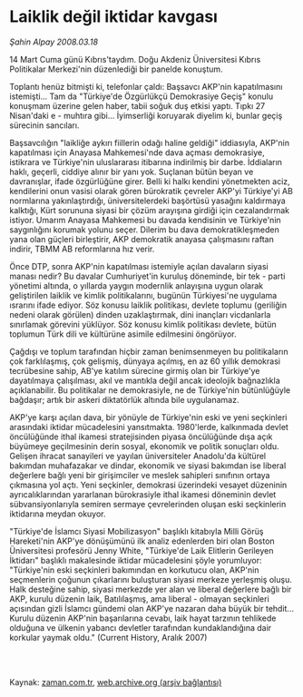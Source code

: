 # Laiklik değil iktidar kavgası

*Şahin Alpay 2008.03.18*

<td class="columnist-detail">
<p>14 Mart Cuma günü Kıbrıs'taydım. Doğu Akdeniz Üniversitesi Kıbrıs Politikalar Merkezi'nin düzenlediği bir panelde konuştum.</p>
<p>
<div id="haberMetinDiv">
<p>Toplantı henüz bitmişti ki, telefonlar çaldı: Başsavcı AKP'nin kapatılmasını istemişti... Tam da "Türkiye'de Özgürlükçü Demokrasiye Geçiş" konulu konuşmam üzerine gelen haber, tabii soğuk duş etkisi yaptı. Tıpkı 27 Nisan'daki e - muhtıra gibi... İyimserliği koruyarak diyelim ki, bunlar geçiş sürecinin sancıları.
<p>Başsavcılığın "laikliğe aykırı fiillerin odağı haline geldiği" iddiasıyla, AKP'nin kapatılması için Anayasa Mahkemesi'nde dava açması demokrasiye, istikrara ve Türkiye'nin uluslararası itibarına indirilmiş bir darbe. İddiaların haklı, geçerli, ciddiye alınır bir yanı yok. Suçlanan bütün beyan ve davranışlar, ifade özgürlüğüne girer. Belli ki halkı kendini yönetmekten aciz, kendilerini onun vasisi olarak gören bürokratik çevreler AKP'yi Türkiye'yi AB normlarına yakınlaştırdığı, üniversitelerdeki başörtüsü yasağını kaldırmaya kalktığı, Kürt sorununa siyasi bir çözüm arayışına girdiği için cezalandırmak istiyor. Umarım Anayasa Mahkemesi bu davada kendisinin ve Türkiye'nin saygınlığını korumak yolunu seçer. Dilerim bu dava demokratikleşmeden yana olan güçleri birleştirir, AKP demokratik anayasa çalışmasını raftan indirir, TBMM AB reformlarına hız verir.
<p>Önce DTP, sonra AKP'nin kapatılması istemiyle açılan davaların siyasi manası nedir? Bu davalar Cumhuriyet'in kuruluş döneminde, bir tek - parti yönetimi altında, o yıllarda yaygın modernlik anlayışına uygun olarak geliştirilen laiklik ve kimlik politikalarını, bugünün Türkiyesi'ne uygulama ısrarını ifade ediyor. Söz konusu laiklik politikası, devlete toplumu (geriliğin nedeni olarak görülen) dinden uzaklaştırmak, dini inançları vicdanlarla sınırlamak görevini yüklüyor. Söz konusu kimlik politikası devlete, bütün toplumun Türk dili ve kültürüne asimile edilmesini öngörüyor. 
<p>Çağdışı ve toplum tarafından hiçbir zaman benimsenmeyen bu politikaların çok farklılaşmış, çok gelişmiş, dünyaya açılmış, en az 60 yıllık demokrasi tecrübesine sahip, AB'ye katılım sürecine girmiş olan bir Türkiye'ye dayatılmaya çalışılması, akıl ve mantıkla değil ancak ideolojik bağnazlıkla açıklanabilir. Bu politikalar ne demokrasiyle, ne de Türkiye'nin bütünlüğüyle bağdaşır; artık bir askeri diktatörlük altında bile uygulanamaz.
<p>AKP'ye karşı açılan dava, bir yönüyle de Türkiye'nin eski ve yeni seçkinleri arasındaki iktidar mücadelesini yansıtmakta. 1980'lerde, kalkınmada devlet öncülüğünde ithal ikamesi stratejisinden piyasa öncülüğünde dışa açık büyümeye geçilmesinin derin sosyal, ekonomik ve politik sonuçları oldu. Gelişen ihracat sanayileri ve yayılan üniversiteler Anadolu'da kültürel bakımdan muhafazakar ve dindar, ekonomik ve siyasi bakımdan ise liberal değerlere bağlı yeni bir girişimciler ve meslek sahipleri sınıfının ortaya çıkmasına yol açtı. Yeni seçkinler, demokrasi üzerindeki vesayet düzeninin ayrıcalıklarından yararlanan bürokrasiyle ithal ikamesi döneminin devlet sübvansiyonlarıyla semiren sermaye çevrelerinden oluşan eski seçkinlerin iktidarına meydan okuyor.
<p>"Türkiye'de İslamcı Siyasi Mobilizasyon" başlıklı kitabıyla Milli Görüş Hareketi'nin AKP'ye dönüşümünü ilk analiz edenlerden biri olan Boston Üniversitesi profesörü Jenny White, "Türkiye'de Laik Elitlerin Gerileyen İktidarı" başlıklı makalesinde iktidar mücadelesini şöyle yorumluyor: "Türkiye'nin eski seçkinleri bakımından en korkutucu olan, AKP'nin seçmenlerin çoğunun çıkarlarını buluşturan siyasi merkeze yerleşmiş oluşu. Halk desteğine sahip, siyasi merkezde yer alan ve liberal değerlere bağlı bir AKP, kurulu düzenin laik, Batılılaşmış, ama liberal - olmayan seçkinleri açısından gizli İslamcı gündemi olan AKP'ye nazaran daha büyük bir tehdit... Kurulu düzenin AKP'nin başarılarına cevabı, laik hayat tarzının tehlikede olduğuna ve ülkenin yabancı devletler tarafından kundaklandığına dair korkular yaymak oldu." (Current History, Aralık 2007)</p></p></p></p></p></p></div>
</p>


<p><br>
		 </br></p></td>

Kaynak: [zaman.com.tr](http://zaman.com.tr/yazar.do?yazino=665951), [web.archive.org (arşiv bağlantısı)](http://web.archive.org/web/20120315010700/http://www.zaman.com.tr/yazar.do?yazino=665951)
